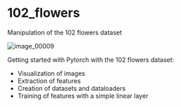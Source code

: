 # 102_flowers
 Manipulation of the 102 flowers dataset
 
 ![image_00009](https://user-images.githubusercontent.com/111517884/187899424-ec045b59-4763-4f8b-99ad-9e338fddb1bf.jpg)


Getting started with Pytorch with the 102 flowers dataset:
- Visualization of images
- Extraction of features
- Creation of datasets and dataloaders
- Training of features with a simple linear layer
